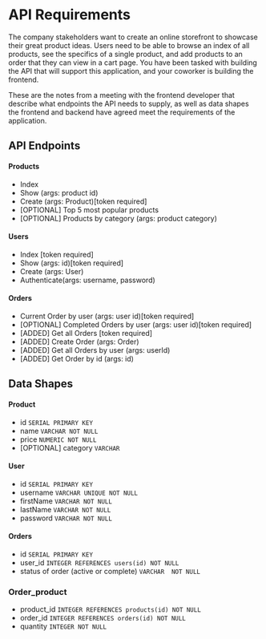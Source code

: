 # API Requirements

The company stakeholders want to create an online storefront to showcase their great product ideas. Users need to be able to browse an index of all products, see the specifics of a single product, and add products to an order that they can view in a cart page. You have been tasked with building the API that will support this application, and your coworker is building the frontend.

These are the notes from a meeting with the frontend developer that describe what endpoints the API needs to supply, as well as data shapes the frontend and backend have agreed meet the requirements of the application.

## API Endpoints

#### Products

- Index
- Show (args: product id)
- Create (args: Product)[token required]
- [OPTIONAL] Top 5 most popular products
- [OPTIONAL] Products by category (args: product category)

#### Users

- Index [token required]
- Show (args: id)[token required]
- Create (args: User)
- Authenticate(args: username, password)

#### Orders

- Current Order by user (args: user id)[token required]
- [OPTIONAL] Completed Orders by user (args: user id)[token required]
- [ADDED] Get all Orders [token required]
- [ADDED] Create Order (args: Order)
- [ADDED] Get all Orders by user (args: userId)
- [ADDED] Get Order by id (args: id)

## Data Shapes

#### Product

- id `SERIAL PRIMARY KEY`
- name `VARCHAR NOT NULL`
- price `NUMERIC NOT NULL`
- [OPTIONAL] category `VARCHAR`

#### User

- id `SERIAL PRIMARY KEY`
- username `VARCHAR UNIQUE NOT NULL`
- firstName `VARCHAR NOT NULL`
- lastName `VARCHAR NOT NULL`
- password `VARCHAR NOT NULL`

#### Orders

- id `SERIAL PRIMARY KEY`
- user_id `INTEGER REFERENCES users(id) NOT NULL`
- status of order (active or complete) `VARCHAR  NOT NULL`

### Order_product

- product_id `INTEGER REFERENCES products(id) NOT NULL`
- order_id `INTEGER REFERENCES orders(id) NOT NULL`
- quantity `INTEGER NOT NULL`
